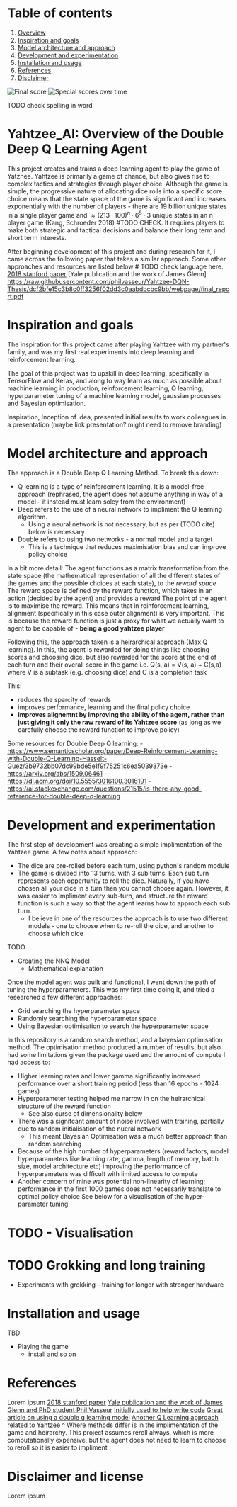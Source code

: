 # Table of contents
1. [Overview](#Yahtzee_AI)
2. [Inspiration and goals](#Inspiration)
3. [Model architecture and approach](#Model-architecture)
4. [Development and experimentation](#Development-and-experimentation)
5. [Installation and usage](#Installation-and-usage)
6. [References](#References)
7. [Disclaimer](#Disclaimer-and-license)

![Final score](https://github.com/byrnesy924/Yatzhee_AI/assets/89000131/93157c57-05bc-43ef-a47b-5b0957a3d9a4)
![Special scores over time](https://github.com/byrnesy924/Yatzhee_AI/assets/89000131/bb1f376d-674f-47e2-922f-0b65565f2516)

TODO check spelling in word

# Yahtzee_AI: Overview of the Double Deep Q Learning Agent
This project creates and trains a deep learning agent to play the game of Yatzhee. Yahtzee is primarily a game of chance, but also gives rise to complex tactics and strategies through player choice. Although the game is simple, the progressive nature of allocating dice rolls into a specific score choice means that the state space of the game is significant and increases exponentially with the number of players - there are 19 billion unique states in a single player game and $≈ (213·100)^n · 6^5· 3$ unique states in an n player game (Kang, Schroeder 2018) #TODO CHECK. It requires players to make both strategic and tactical decisions and balance their long term and short term interests.

After beginning development of this project and during research for it, I came across the following paper that takes a similar approach. Some other approaches and resources are listed below # TODO check language here.
[2018 stanford paper](https://web.stanford.edu/class/aa228/reports/2018/final75.pdf)
[Yale publication and the work of James Glenn] https://raw.githubusercontent.com/philvasseur/Yahtzee-DQN-Thesis/dcf2bfe15c3b8c0ff3256f02dd3c0aabdbcbc9bb/webpage/final_report.pdf

<a id="Inspiration"></a>
# Inspiration and goals

The inspiration for this project came after playing Yahtzee with my partner's family, and was my first real experiments into deep learning and reinforcement learning. 

The goal of this project was to upskill in deep learning, specifically in TensorFlow and Keras, and along to way learn as much as possible about machine learning in production, reinforcement learning, Q learning, hyperparameter tuning of a machine learning model, gaussian processes and Bayesian optimisation.

Inspiration, Inception of idea, presented initial results to work colleagues in a presentation (maybe link presentation? might need to remove branding)

<a id="Model-architecture"></a>
# Model architecture and approach
The approach is a Double Deep Q Learning Method. To break this down:
- Q learning is a type of reinforcement learning. It is a model-free approach (rephrased, the agent does not assume anything in way of a model - it instead must learn soley from the environment)
- Deep refers to the use of a neural network to impliment the Q learning algorithm.
    - Using a neural network is not necessary, but as per (TODO cite) below is necessary
- Double refers to using two networks - a normal model and a target
    - This is a technique that reduces maximisation bias and can improve policy choice
 
In a bit more detail:
The agent functions as a matrix transformation from the state space (the mathematical representation of all the different states of the games and the possible choices at each state), to the _reward space_  
The reward space is defined by the reward function, which takes in an action (decided by the agent) and provides a reward
The point of the agent is to maximise the reward.
This means that in reinforcement learning, alignment (specifically in this case outer alignment) is very important. This is because the reward function is just a proxy for what we actually want to agent to be capable of - **being a good yahtzee player** 

Following this, the approach taken is a heirarchical approach (Max Q learning). 
In this, the agent is rewarded for doing things like choosing scores and
    choosing dice, but also rewarded for the score at the end of each turn and their overall score in the game
    i.e. Q(s, a) = V(s, a) + C(s,a) where V is a subtask (e.g. choosing dice) and C is a completion task

This:
- reduces the sparcity of rewards
- improves performance, learning and the final policy choice
- **improves alignemnt by improving the ability of the agent, rather than just giving it only the raw reward of its Yahtzee score** (as long as we carefully choose the reward function to improve policy)

Some resources for Double Deep Q learning:
    - https://www.semanticscholar.org/paper/Deep-Reinforcement-Learning-with-Double-Q-Learning-Hasselt-Guez/3b9732bb07dc99bde5e1f9f75251c6ea5039373e
    - https://arxiv.org/abs/1509.06461
    - https://dl.acm.org/doi/10.5555/3016100.3016191
    - https://ai.stackexchange.com/questions/21515/is-there-any-good-reference-for-double-deep-q-learning

<a id="Development-and-experimentation"></a>
# Development and experimentation
The first step of development was creating a simple implimentation of the Yahtzee game. A few notes about approach:
- The dice are pre-rolled before each turn, using python's random module
- The game is divided into 13 turns, with 3 sub turns. Each sub turn represents each oppertunity to roll the dice. Naturally, if you have chosen all your dice in a turn then you cannot choose again. However, it was easier to impliment every sub-turn, and structure the reward function is such a way so that the agent learns how to approch each sub turn.
    - I believe in one of the resources the approach is to use two different models - one to choose when to re-roll the dice, and another to choose which dice

TODO
- Creating the NNQ Model
    - Mathematical explanation

Once the model agent was built and functional, I went down the path of tuning the hyperparameters. This was my first time doing it, and tried a researched a few different approaches:
- Grid searching the hyperparameter space
- Randomly searching the hyperparameter space
- Using Bayesian optimisation to search the hyperparameter space

In this repository is a random search method, and a bayesian optimisation method.
The optimisation method produced a number of results, but also had some limitations given the package used and the amount of compute I had access to:
- Higher learning rates and lower gamma significantly increased performance over a short training period (less than 16 epochs - 1024 games)
- Hyperparameter testing helped me narrow in on the heirarchical structure of the reward function
    - See also curse of dimensionality below    
- There was a signifcant amount of noise involved with training, partially due to random initialisation of the nueral network
    - This meant Bayesian Optimisation was a much better approach than random searching
- Because of the high number of hyperparameters (reward factors, model hyperparameters like learning rate, gamma, length of memory, batch size, model architecture etc) improving the performance of hyperparameters was difficult with limited access to compute
- Another concern of mine was potential non-linearity of learning; performance in the first 1000 games does not necessarily translate to optimal policy choice
See below for a visualisation of the hyper-parameter tuning
# TODO - Visualisation
# TODO Grokking and long training
- Experiments with grokking - training for longer with stronger hardware

# Installation and usage
TBD
- Playing the game
    - install and so on

# References
Lorem ipsum
[2018 stanford paper](https://web.stanford.edu/class/aa228/reports/2018/final75.pdf)
[Yale publication and the work of James Glenn and PhD student Phil Vasseur](https://raw.githubusercontent.com/philvasseur/Yahtzee-DQN-Thesis/dcf2bfe15c3b8c0ff3256f02dd3c0aabdbcbc9bb/webpage/final_report.pdf)
[Initially used to help write code](https://medium.com/@carsten.friedrich/part-4-neural-network-q-learning-a-tic-tac-toe-player-that-learns-kind-of-2090ca4798d)
[Great article on using a double q learning model](https://medium.com/p/b6bf911b6b2c)
[Another Q Learning approach related to Yahtzee](https://www.yahtzeemanifesto.com/reinforcement-learning-yahtzee.pdf)
    ^ Where methods differ is in the implimentation of the game and heirarchy. This project assumes reroll always,
    which is more computationally expensive, but the agent does not need to learn to choose to reroll
    so it is easier to impliment

# Disclaimer and license
Lorem ipsum

